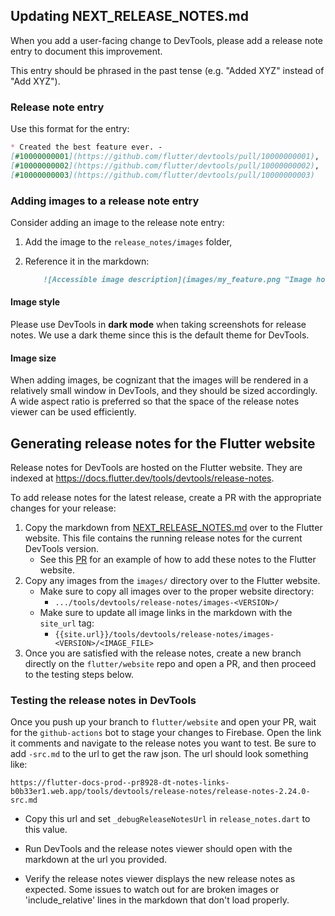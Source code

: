 ## Updating NEXT_RELEASE_NOTES.md

When you add a user-facing change to DevTools,
please add a release note entry to document this improvement.

This entry should be phrased in the past tense (e.g. "Added XYZ" instead of "Add XYZ").

### Release note entry

Use this format for the entry:

```markdown
* Created the best feature ever. -
[#10000000001](https://github.com/flutter/devtools/pull/10000000001),
[#10000000002](https://github.com/flutter/devtools/pull/10000000002),
[#10000000003](https://github.com/flutter/devtools/pull/10000000003)
```

### Adding images to a release note entry

Consider adding an image to the release note entry:

1. Add the image to the `release_notes/images` folder,
2. Reference it in the markdown:

    ```markdown
        ![Accessible image description](images/my_feature.png "Image hover description")
    ```

#### Image style
Please use DevTools in **dark mode** when taking screenshots for release
notes. We use a dark theme since this is the default theme for DevTools.

#### Image size
When adding images, be cognizant that the images will be rendered in a
relatively small window in DevTools, and they should be sized accordingly.
A wide aspect ratio is preferred so that the space of the release notes
viewer can be used efficiently.

## Generating release notes for the Flutter website

Release notes for DevTools are hosted on the Flutter website.
They are indexed at https://docs.flutter.dev/tools/devtools/release-notes.

To add release notes for the latest release, create a PR with the appropriate
changes for your release:

  1. Copy the markdown from [NEXT_RELEASE_NOTES.md](NEXT_RELEASE_NOTES.md) over
  to the Flutter website. This file contains the running release notes for
  the current DevTools version.
      - See this [PR](https://github.com/flutter/website/pull/10113) for
        an example of how to add these notes to the Flutter website.
  2. Copy any images from the `images/` directory over to the Flutter website.
      - Make sure to copy all images over to the proper website directory:
        - `.../tools/devtools/release-notes/images-<VERSION>/`
      - Make sure to update all image links in the markdown with the `site_url` tag:
        - `{{site.url}}/tools/devtools/release-notes/images-<VERSION>/<IMAGE_FILE>`
  3. Once you are satisfied with the release notes,
  create a new branch directly on the `flutter/website` repo and open a PR,
  and then proceed to the testing steps below.

### Testing the release notes in DevTools

Once you push up your branch to `flutter/website` and open your PR,
wait for the `github-actions` bot to stage your changes to Firebase.
Open the link it comments and navigate to the release notes you want to test.
Be sure to add `-src.md` to the url to get the raw json.
The url should look something like:

```
https://flutter-docs-prod--pr8928-dt-notes-links-b0b33er1.web.app/tools/devtools/release-notes/release-notes-2.24.0-src.md
```

- Copy this url and set `_debugReleaseNotesUrl` in
  `release_notes.dart` to this value.

- Run DevTools and the release notes viewer should open
  with the markdown at the url you provided.

- Verify the release notes viewer displays the new release notes as expected.
  Some issues to watch out for are broken images or 'include_relative' lines in
  the markdown that don't load properly.
